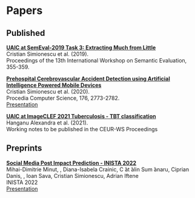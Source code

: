 # Papers

## Published

[<b>UAIC at SemEval-2019 Task 3: Extracting Much from Little</b>](https://aclanthology.org/S19-2062.pdf)\
Cristian Simionescu et al. (2019). \
Proceedings of the 13th International Workshop on Semantic Evaluation, 355-359.

[<b>Prehospital Cerebrovascular Accident Detection using Artificial Intelligence Powered Mobile Devices</b>](https://aclanthology.org/S19-2062.pdf)\
Cristian Simionescu et al. (2020). \
Procedia Computer Science, 176, 2773-2782. \
[Presentation](https://youtu.be/HDy8sg16RNs)

[<b>UAIC at ImageCLEF 2021 Tuberculosis - TBT classification</b>](http://www.dei.unipd.it/~ferro/CLEF-WN-Drafts/CLEF2021/paper-102.pdf)\
Hanganu Alexandra et al. (2021). \
Working notes to be published in the CEUR-WS Proceedings

## Preprints
[<b>Social Media Post Impact Prediction - INISTA 2022</b>](TBD)\
Mihai-Dimitrie Minut, , Diana-Isabela Crainic, C ̆at ̆alin Sum ̆anaru, Ciprian Danis, , Ioan Sava, Cristian Simionescu, Adrian Iftene \
INISTA 2022 \
[Presentation](https://www.youtube.com/watch?v=F3X04d_Z1ls&ab_channel=TensorReloaded)
